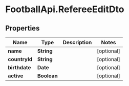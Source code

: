 # FootballApi.RefereeEditDto

## Properties
Name | Type | Description | Notes
------------ | ------------- | ------------- | -------------
**name** | **String** |  | [optional] 
**countryId** | **String** |  | [optional] 
**birthdate** | **Date** |  | [optional] 
**active** | **Boolean** |  | [optional] 
